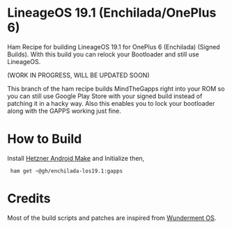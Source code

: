 # LineageOS 19.1 (Enchilada/OnePlus 6)

Ham Recipe for building LineageOS 19.1 for OnePlus 6 (Enchilada) (Signed Builds). With this build
you can relock your Bootloader and still use LineageOS. 

(WORK IN PROGRESS, WILL BE UPDATED SOON)

This branch of the ham recipe builds MindTheGapps right into your ROM so you can still use Google Play
Store with your signed build instead of patching it in a hacky way. Also this enables you to lock your
bootloader along with the GAPPS working just fine.

# How to Build

Install [Hetzner Android Make](https://github.com/antony-jr/ham) and Initialize then,

```
 ham get ~@gh/enchilada-los19.1:gapps
```

# Credits

Most of the build scripts and patches are inspired from [Wunderment OS](https://github.com/Wunderment).
